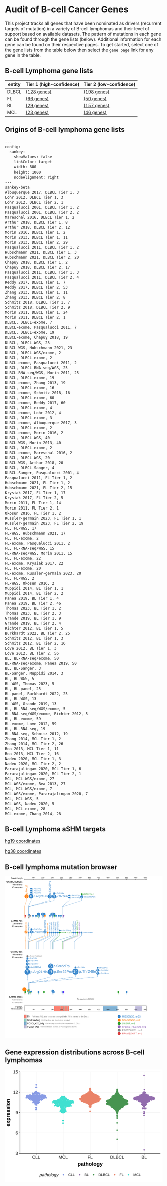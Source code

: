 # Audit of B-cell Cancer Genes

This project tracks all genes that have been nominated as drivers (recurrent targets of mutation) in a variety of B-cell lymphomas and their level of support based on available datasets. The pattern 
of mutations in each gene can be found through the gene lists (below). Additional information for each gene can be found on their respective pages. To get started, select one of the gene lists from the table below then select the `gene page` link for any gene in the table.  

## B-cell Lymphoma gene lists

| entity | Tier 1 (high-confidence) | Tier 2 (low-confidence) |
| ----- | ----------- | ---------- |
| DLBCL | [(128 genes)](DLBCL_genes#tier-1-dlbcl-genes) |[(198 genes)](DLBCL_genes#tier-2-dlbcl-genes) |
| FL | [(66 genes)](FL_genes#tier-1-fl-genes) |[(50 genes)](FL_genes#tier-2-fl-genes) |
| BL | [(29 genes)](BL_genes#tier-1-bl-genes) |[(157 genes)](BL_genes#tier-2-bl-genes) |
| MCL | [(23 genes)](MCL_genes#tier-1-mcl-genes) |[(46 genes)](MCL_genes#tier-2-mcl-genes) |

## Origins of B-cell lymphoma gene lists

```mermaid
---
config:
  sankey:
    showValues: false
    linkColor: target
    width: 800
    height: 1000
    nodeAlignment: right
---
sankey-beta
Albuquerque 2017, DLBCL Tier 1, 3
Lohr 2012, DLBCL Tier 1, 3
Lohr 2012, DLBCL Tier 2, 1
Pasqualucci 2001, DLBCL Tier 1, 2
Pasqualucci 2001, DLBCL Tier 2, 2
Mareschal 2016, DLBCL Tier 1, 2
Arthur 2018, DLBCL Tier 1, 8
Arthur 2018, DLBCL Tier 2, 12
Morin 2016, DLBCL Tier 1, 2
Morin 2013, DLBCL Tier 1, 11
Morin 2013, DLBCL Tier 2, 29
Pasqualucci 2011, DLBCL Tier 1, 2
Hubschmann 2021, DLBCL Tier 1, 3
Hubschmann 2021, DLBCL Tier 2, 20
Chapuy 2018, DLBCL Tier 1, 2
Chapuy 2018, DLBCL Tier 2, 17
Pasqualucci 2011, DLBCL Tier 1, 3
Pasqualucci 2011, DLBCL Tier 2, 4
Reddy 2017, DLBCL Tier 1, 7
Reddy 2017, DLBCL Tier 2, 53
Zhang 2013, DLBCL Tier 1, 11
Zhang 2013, DLBCL Tier 2, 8
Schmitz 2018, DLBCL Tier 1, 7
Schmitz 2018, DLBCL Tier 2, 9
Morin 2011, DLBCL Tier 1, 24
Morin 2011, DLBCL Tier 2, 1
DLBCL, DLBCL-exome, 7
DLBCL-exome, Pasqualucci 2011, 7
DLBCL, DLBCL-exome, 19
DLBCL-exome, Chapuy 2018, 19
DLBCL, DLBCL-WGS, 23
DLBCL-WGS, Hubschmann 2021, 23
DLBCL, DLBCL-WGS/exome, 2
DLBCL, DLBCL-exome, 2
DLBCL-exome, Pasqualucci 2011, 2
DLBCL, DLBCL-RNA-seq/WGS, 25
DLBCL-RNA-seq/WGS, Morin 2011, 25
DLBCL, DLBCL-exome, 19
DLBCL-exome, Zhang 2013, 19
DLBCL, DLBCL-exome, 16
DLBCL-exome, Schmitz 2018, 16
DLBCL, DLBCL-exome, 60
DLBCL-exome, Reddy 2017, 60
DLBCL, DLBCL-exome, 4
DLBCL-exome, Lohr 2012, 4
DLBCL, DLBCL-exome, 3
DLBCL-exome, Albuquerque 2017, 3
DLBCL, DLBCL-exome, 2
DLBCL-exome, Morin 2016, 2
DLBCL, DLBCL-WGS, 40
DLBCL-WGS, Morin 2013, 40
DLBCL, DLBCL-exome, 2
DLBCL-exome, Mareschal 2016, 2
DLBCL, DLBCL-WGS, 20
DLBCL-WGS, Arthur 2018, 20
DLBCL, DLBCL-Sanger, 4
DLBCL-Sanger, Pasqualucci 2001, 4
Pasqualucci 2011, FL Tier 1, 2
Hubschmann 2021, FL Tier 1, 2
Hubschmann 2021, FL Tier 2, 15
Krysiak 2017, FL Tier 1, 17
Krysiak 2017, FL Tier 2, 5
Morin 2011, FL Tier 1, 14
Morin 2011, FL Tier 2, 1
Okosun 2016, FL Tier 1, 2
Russler-germain 2023, FL Tier 1, 1
Russler-germain 2023, FL Tier 2, 19
FL, FL-WGS, 17
FL-WGS, Hubschmann 2021, 17
FL, FL-exome, 2
FL-exome, Pasqualucci 2011, 2
FL, FL-RNA-seq/WGS, 15
FL-RNA-seq/WGS, Morin 2011, 15
FL, FL-exome, 22
FL-exome, Krysiak 2017, 22
FL, FL-exome, 20
FL-exome, Russler-germain 2023, 20
FL, FL-WGS, 2
FL-WGS, Okosun 2016, 2
Muppidi 2014, BL Tier 1, 1
Muppidi 2014, BL Tier 2, 2
Panea 2019, BL Tier 1, 4
Panea 2019, BL Tier 2, 46
Thomas 2023, BL Tier 1, 2
Thomas 2023, BL Tier 2, 3
Grande 2019, BL Tier 1, 9
Grande 2019, BL Tier 2, 4
Richter 2012, BL Tier 1, 5
Burkhardt 2022, BL Tier 2, 25
Schmitz 2012, BL Tier 1, 3
Schmitz 2012, BL Tier 2, 16
Love 2012, BL Tier 1, 3
Love 2012, BL Tier 2, 56
BL, BL-RNA-seq/exome, 50
BL-RNA-seq/exome, Panea 2019, 50
BL, BL-Sanger, 3
BL-Sanger, Muppidi 2014, 3
BL, BL-WGS, 5
BL-WGS, Thomas 2023, 5
BL, BL-panel, 25
BL-panel, Burkhardt 2022, 25
BL, BL-WGS, 13
BL-WGS, Grande 2019, 13
BL, BL-RNA-seq/WGS/exome, 5
BL-RNA-seq/WGS/exome, Richter 2012, 5
BL, BL-exome, 59
BL-exome, Love 2012, 59
BL, BL-RNA-seq, 19
BL-RNA-seq, Schmitz 2012, 19
Zhang 2014, MCL Tier 1, 2
Zhang 2014, MCL Tier 2, 26
Bea 2013, MCL Tier 1, 11
Bea 2013, MCL Tier 2, 16
Nadeu 2020, MCL Tier 1, 3
Nadeu 2020, MCL Tier 2, 2
Pararajalingam 2020, MCL Tier 1, 6
Pararajalingam 2020, MCL Tier 2, 1
MCL, MCL-WGS/exome, 27
MCL-WGS/exome, Bea 2013, 27
MCL, MCL-WGS/exome, 7
MCL-WGS/exome, Pararajalingam 2020, 7
MCL, MCL-WGS, 5
MCL-WGS, Nadeu 2020, 5
MCL, MCL-exome, 28
MCL-exome, Zhang 2014, 28
```
## B-cell Lymphoma aSHM targets

[hg19 coordinates](ashm)

[hg38 coordinates](ashm_hg38)

## B-cell lymphoma mutation browser

![FOXO1](images/proteinpaint/FOXO1_NM_002015.svg)

## Gene expression distributions across B-cell lymphomas

![expression](images/gene_expression/FOXO1_by_pathology.svg)
